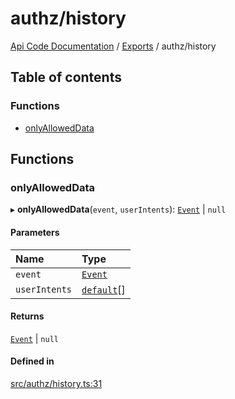 # authz/history
 
[Api Code Documentation](../README.md) / [Exports](../modules.md) / authz/history

## Table of contents

### Functions

- [onlyAllowedData](authz_history.md#onlyalloweddata)

## Functions

### onlyAllowedData

▸ **onlyAllowedData**(`event`, `userIntents`): [`Event`](../interfaces/service_event.Event.md) \| ``null``

#### Parameters

| Name | Type |
| :------ | :------ |
| `event` | [`Event`](../interfaces/service_event.Event.md) |
| `userIntents` | [`default`](authz_intents.md#default)[] |

#### Returns

[`Event`](../interfaces/service_event.Event.md) \| ``null``

#### Defined in

[src/authz/history.ts:31](https://github.com/openkfw/TruBudget/blob/e3c318d/api/src/authz/history.ts#L31)
